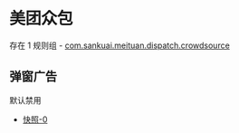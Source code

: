 # 美团众包

存在 1 规则组 - [com.sankuai.meituan.dispatch.crowdsource](/src/apps/com.sankuai.meituan.dispatch.crowdsource.ts)

## 弹窗广告

默认禁用

- [快照-0](https://i.gkd.li/import/13694935)
